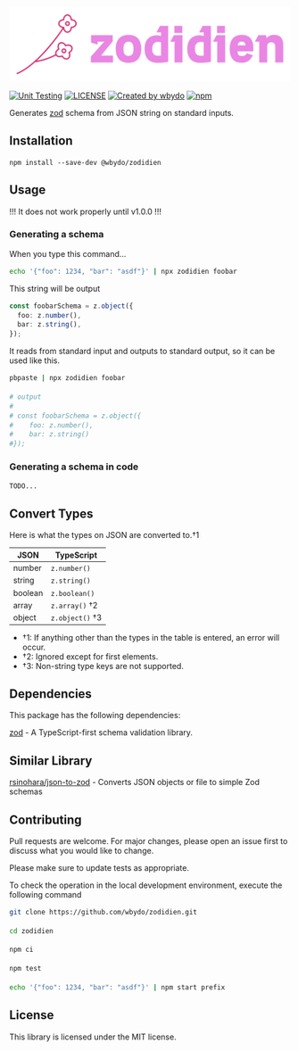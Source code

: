 ![zodidien](./logo.svg)

[![Unit Testing](https://github.com/wbydo/zodidien/actions/workflows/unit-testing.yml/badge.svg?branch=main)](https://github.com/wbydo/zodidien/actions/workflows/unit-testing.yml)
[![LICENSE](https://img.shields.io/github/license/wbydo/zodidien)](https://github.com/wbydo/zodidien/blob/master/LICENSE)
[![Created by wbydo](https://img.shields.io/badge/created-%40wbydo-blue)](https://lit.link/wbydo)
[![npm](https://img.shields.io/npm/dt/@wbydo/zodidien)](https://www.npmjs.com/package/@wbydo/zodidien)

Generates [zod](https://github.com/colinhacks/zod) schema from JSON string on standard inputs.

## Installation

```
npm install --save-dev @wbydo/zodidien
```

## Usage

!!! It does not work properly until v1.0.0 !!!

### Generating a schema

When you type this command...

```bash
echo '{"foo": 1234, "bar": "asdf"}' | npx zodidien foobar
```

This string will be output

```ts
const foobarSchema = z.object({
  foo: z.number(),
  bar: z.string(),
});
```

It reads from standard input and outputs to standard output, so it can be used like this.

```bash
pbpaste | npx zodidien foobar

# output
#
# const foobarSchema = z.object({
#    foo: z.number(),
#    bar: z.string()
#});
```

### Generating a schema in code

```
TODO...
```

## Convert Types

Here is what the types on JSON are converted to.†1

| JSON    | TypeScript      |
| ------- | --------------- |
| number  | `z.number()`    |
| string  | `z.string()`    |
| boolean | `z.boolean()`   |
| array   | `z.array()` †2  |
| object  | `z.object()` †3 |

- †1: If anything other than the types in the table is entered, an error will occur.
- †2: Ignored except for first elements.
- †3: Non-string type keys are not supported.

## Dependencies

This package has the following dependencies:

[zod](https://github.com/colinhacks/zod) - A TypeScript-first schema validation library.

## Similar Library

[rsinohara/json-to-zod](https://github.com/rsinohara/json-to-zod) - Converts JSON objects or file to simple Zod schemas

## Contributing

Pull requests are welcome. For major changes, please open an issue first to discuss what you would like to change.

Please make sure to update tests as appropriate.

To check the operation in the local development environment, execute the following command

```bash
git clone https://github.com/wbydo/zodidien.git

cd zodidien

npm ci

npm test

echo '{"foo": 1234, "bar": "asdf"}' | npm start prefix
```

## License

This library is licensed under the MIT license.
